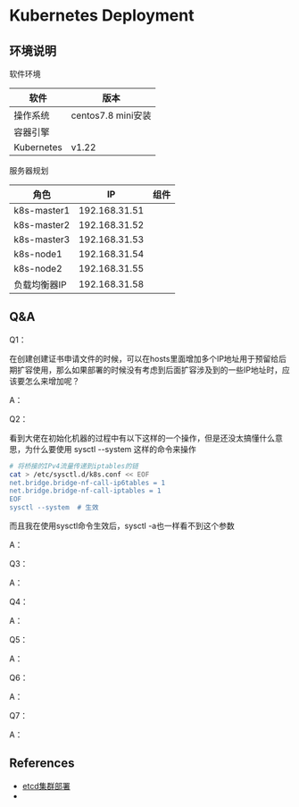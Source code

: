 # Kubernetes Deployment



## 环境说明



软件环境

| 软件       | 版本               |
| ---------- | ------------------ |
| 操作系统   | centos7.8 mini安装 |
| 容器引擎   |                    |
| Kubernetes | v1.22              |



服务器规划

| 角色         | IP            | 组件 |
| ------------ | ------------- | ---- |
| k8s-master1  | 192.168.31.51 |      |
| k8s-master2  | 192.168.31.52 |      |
| k8s-master3  | 192.168.31.53 |      |
| k8s-node1    | 192.168.31.54 |      |
| k8s-node2    | 192.168.31.55 |      |
| 负载均衡器IP | 192.168.31.58 |      |





## Q&A

Q1：

在创建创建证书申请文件的时候，可以在hosts里面增加多个IP地址用于预留给后期扩容使用，那么如果部署的时候没有考虑到后面扩容涉及到的一些IP地址时，应该要怎么来增加呢？

A：



Q2：

看到大佬在初始化机器的过程中有以下这样的一个操作，但是还没太搞懂什么意思，为什么要使用 sysctl --system 这样的命令来操作

```bash
# 将桥接的IPv4流量传递到iptables的链 
cat > /etc/sysctl.d/k8s.conf << EOF 
net.bridge.bridge-nf-call-ip6tables = 1 
net.bridge.bridge-nf-call-iptables = 1 
EOF 
sysctl --system  # 生效 
```

而且我在使用sysctl命令生效后，sysctl -a也一样看不到这个参数

A：



Q3：

A：



Q4：

A：



Q5：

A：



Q6：

A：



Q7：

A：



## References

- [etcd集群部署](https://www.cnblogs.com/breezey/p/8836008.html)
- 

